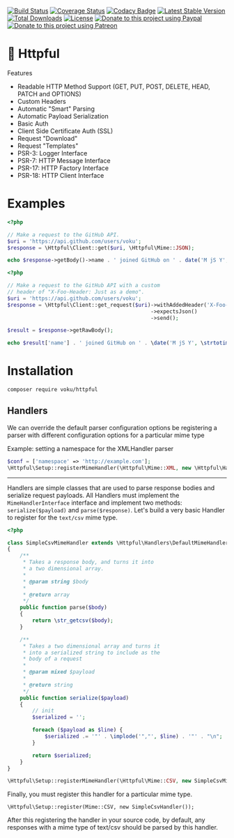 [![Build Status](https://travis-ci.org/voku/httpful.svg?branch=master)](https://travis-ci.org/voku/httpful)
[![Coverage Status](https://coveralls.io/repos/github/voku/httpful/badge.svg?branch=master)](https://coveralls.io/github/voku/httpful?branch=master)
[![Codacy Badge](https://api.codacy.com/project/badge/Grade/5882e37a6cd24f6c9d1cf70a08064146)](https://www.codacy.com/app/voku/httpful)
[![Latest Stable Version](https://poser.pugx.org/voku/httpful/v/stable)](https://packagist.org/packages/voku/httpful) 
[![Total Downloads](https://poser.pugx.org/voku/httpful/downloads)](https://packagist.org/packages/voku/httpful) 
[![License](https://poser.pugx.org/voku/arrayy/license)](https://packagist.org/packages/voku/arrayy)
[![Donate to this project using Paypal](https://img.shields.io/badge/paypal-donate-yellow.svg)](https://www.paypal.me/moelleken)
[![Donate to this project using Patreon](https://img.shields.io/badge/patreon-donate-yellow.svg)](https://www.patreon.com/voku)

# 📯 Httpful

Features

 - Readable HTTP Method Support (GET, PUT, POST, DELETE, HEAD, PATCH and OPTIONS)
 - Custom Headers
 - Automatic "Smart" Parsing
 - Automatic Payload Serialization
 - Basic Auth
 - Client Side Certificate Auth (SSL)
 - Request "Download"
 - Request "Templates"
 - PSR-3: Logger Interface
 - PSR-7: HTTP Message Interface
 - PSR-17: HTTP Factory Interface
 - PSR-18: HTTP Client Interface

# Examples

```php
<?php

// Make a request to the GitHub API.
$uri = 'https://api.github.com/users/voku';
$response = \Httpful\Client::get($uri, \Httpful\Mime::JSON);

echo $response->getBody()->name . ' joined GitHub on ' . date('M jS Y', strtotime($response->getBody()->created_at)) . "\n";
```

```php
<?php

// Make a request to the GitHub API with a custom
// header of "X-Foo-Header: Just as a demo".
$uri = 'https://api.github.com/users/voku';
$response = \Httpful\Client::get_request($uri)->withAddedHeader('X-Foo-Header', 'Just as a demo')
                                              ->expectsJson()
                                              ->send();

$result = $response->getRawBody();

echo $result['name'] . ' joined GitHub on ' . \date('M jS Y', \strtotime($result['created_at'])) . "\n";
```

# Installation

```shell
composer require voku/httpful
```

## Handlers

We can override the default parser configuration options be registering
a parser with different configuration options for a particular mime type

Example: setting a namespace for the XMLHandler parser
```php
$conf = ['namespace' => 'http://example.com'];
\Httpful\Setup::registerMimeHandler(\Httpful\Mime::XML, new \Httpful\Handlers\XmlMimeHandler($conf));
```

---

Handlers are simple classes that are used to parse response bodies and serialize request payloads.  All Handlers must implement the `MimeHandlerInterface` interface and implement two methods: `serialize($payload)` and `parse($response)`.  Let's build a very basic Handler to register for the `text/csv` mime type.

```php
<?php

class SimpleCsvMimeHandler extends \Httpful\Handlers\DefaultMimeHandler
{
    /**
     * Takes a response body, and turns it into
     * a two dimensional array.
     *
     * @param string $body
     *
     * @return array
     */
    public function parse($body)
    {
        return \str_getcsv($body);
    }

    /**
     * Takes a two dimensional array and turns it
     * into a serialized string to include as the
     * body of a request
     *
     * @param mixed $payload
     *
     * @return string
     */
    public function serialize($payload)
    {
        // init
        $serialized = '';

        foreach ($payload as $line) {
            $serialized .= '"' . \implode('","', $line) . '"' . "\n";
        }

        return $serialized;
    }
}

\Httpful\Setup::registerMimeHandler(\Httpful\Mime::CSV, new SimpleCsvMimeHandler());

```

Finally, you must register this handler for a particular mime type.

```
\Httpful\Setup::register(Mime::CSV, new SimpleCsvHandler());
```

After this registering the handler in your source code, by default, any responses with a mime type of text/csv should be parsed by this handler.

